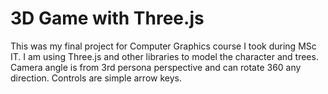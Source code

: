 # 3D Game with Three.js
 This was my final project for Computer Graphics course I took during MSc IT. I am using Three.js and other libraries to model the character and trees. Camera angle is from 3rd persona perspective and can rotate 360 any direction. Controls are simple arrow keys. 
